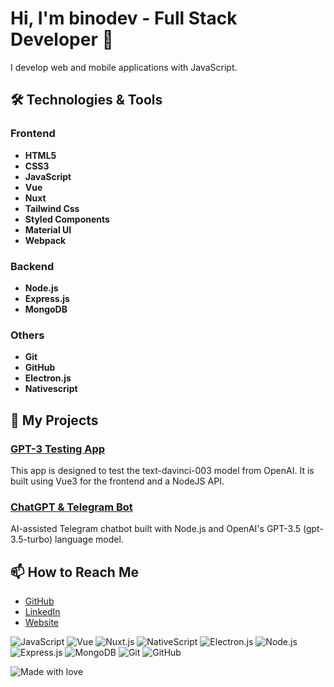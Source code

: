 # Hi, I'm binodev - Full Stack Developer 👋

I develop web and mobile applications with JavaScript.

## 🛠️ Technologies & Tools

### Frontend
- **HTML5**
- **CSS3**
- **JavaScript**
- **Vue**
- **Nuxt**
- **Tailwind Css**
- **Styled Components**
- **Material UI**
- **Webpack**

### Backend
- **Node.js**
- **Express.js**
- **MongoDB**

### Others
- **Git**
- **GitHub**
- **Electron.js**
- **Nativescript**

## 🚀 My Projects

### [GPT-3 Testing App](https://github.com/binodev/test_gpt3_vue3_nodejs.git)
This app is designed to test the text-davinci-003 model from OpenAI. It is built using Vue3 for the frontend and a NodeJS API.

### [ChatGPT & Telegram Bot](https://github.com/binodev/project-2)
AI-assisted Telegram chatbot built with Node.js and OpenAI's GPT-3.5 (gpt-3.5-turbo) language model.


## 📫 How to Reach Me

- [GitHub](https://github.com/binodev)
- [LinkedIn](https://www.linkedin.com/in/binodev)
- [Website](https://www.binodev.com/)

![JavaScript](https://img.shields.io/badge/-JavaScript-F7DF1E?style=flat-square&logo=javascript&logoColor=black)
![Vue](https://img.shields.io/badge/-Vue-4FC08D?style=flat-square&logo=vue.js&logoColor=white)
![Nuxt.js](https://img.shields.io/npm/v/nuxt.svg?logo=nuxt.js&logoColor=ffffff&color=00C58E)
![NativeScript](https://img.shields.io/npm/v/nativescript.svg?logo=nativescript&logoColor=ffffff&color=3655FF)
![Electron.js](https://img.shields.io/npm/v/electron.svg?logo=electron&logoColor=ffffff&color=47848F)
![Node.js](https://img.shields.io/badge/-Node.js-339933?style=flat-square&logo=node.js&logoColor=white)
![Express.js](https://img.shields.io/badge/-Express.js-000000?style=flat-square&logo=express&logoColor=white)
![MongoDB](https://img.shields.io/badge/-MongoDB-green?style=flat-square&logo=mongodb&logoColor=white)
![Git](https://img.shields.io/badge/-Git-F05032?style=flat-square&logo=git&logoColor=white)
![GitHub](https://img.shields.io/badge/-GitHub-181717?style=flat-square&logo=github&logoColor=white)


![Made with love](https://img.shields.io/badge/Made_with_❤️-by_binodev-red)
